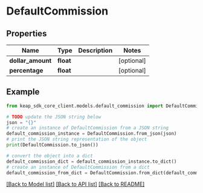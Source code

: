 # DefaultCommission


## Properties

Name | Type | Description | Notes
------------ | ------------- | ------------- | -------------
**dollar_amount** | **float** |  | [optional] 
**percentage** | **float** |  | [optional] 

## Example

```python
from keap_sdk_core_client.models.default_commission import DefaultCommission

# TODO update the JSON string below
json = "{}"
# create an instance of DefaultCommission from a JSON string
default_commission_instance = DefaultCommission.from_json(json)
# print the JSON string representation of the object
print(DefaultCommission.to_json())

# convert the object into a dict
default_commission_dict = default_commission_instance.to_dict()
# create an instance of DefaultCommission from a dict
default_commission_from_dict = DefaultCommission.from_dict(default_commission_dict)
```
[[Back to Model list]](../README.md#documentation-for-models) [[Back to API list]](../README.md#documentation-for-api-endpoints) [[Back to README]](../README.md)


